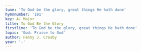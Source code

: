 ```yaml
---
tune: 'To God be the glory, great things He hath done'
hymnnumber: '191'
key: A♭ Major
title: To God Be the Glory
firstline: 'To God be the glory, great things He hath done'
topic: 'God: Praise to God'
author: Fanny J. Crosby
year: '-'
---
```

